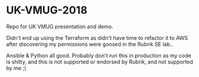 # UK-VMUG-2018
Repo for UK VMUG presentation and demo.

Didn't end up using the Terraform as didn't have time to refactor it to AWS after discovering my permissions were goosed in the Rubrik SE lab..

Ansible & Python all good. Probably don't run this in production as my code is shitty, and this is not supported or endorsed by Rubrik, and not supported by me ;)
